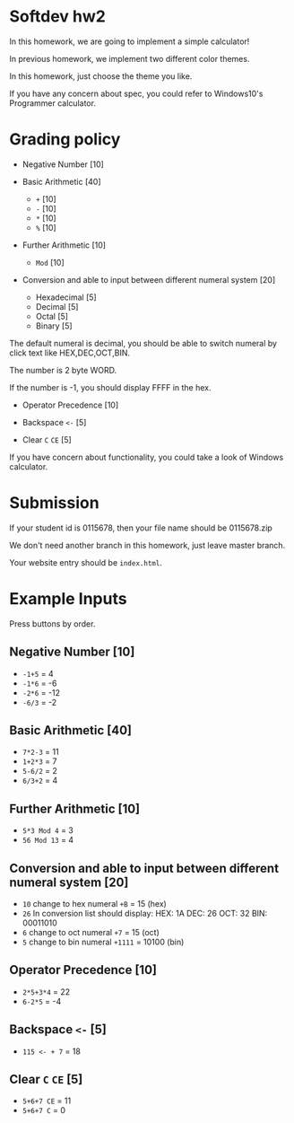 # Softdev hw2

In this homework, we are going to implement a simple calculator!

In previous homework, we implement two different color themes.

In this homework, just choose the theme you like.

If you have any concern about spec, you could refer to Windows10's Programmer calculator.

# Grading policy

- Negative Number [10]

- Basic Arithmetic [40]

	- ``+`` [10]
	- ``-`` [10]
	- ``*`` [10]
	- ``%`` [10]

- Further Arithmetic [10]

	- ``Mod`` [10]

- Conversion and able to input between different numeral system [20]

	- Hexadecimal [5]
	- Decimal [5]
	- Octal [5]
	- Binary [5]

The default numeral is decimal, you should be able to switch numeral by click text like HEX,DEC,OCT,BIN.

The number is 2 byte WORD.

If the number is -1, you should display FFFF in the hex.

- Operator Precedence [10]

- Backspace ``<-`` [5]

- Clear `C` `CE` [5]

If you have concern about functionality, you could take a look of Windows calculator.

# Submission

If your student id is 0115678, then your file name should be 0115678.zip

We don't need another branch in this homework, just leave master branch.

Your website entry should be `index.html`.

# Example Inputs

Press buttons by order.

## Negative Number [10]

- `-1+5` = 4
- `-1*6` = -6
- `-2*6` = -12
- `-6/3` = -2

## Basic Arithmetic [40]

- `7*2-3` = 11
- `1+2*3` = 7
- `5-6/2` = 2
- `6/3+2` = 4

## Further Arithmetic [10]

- `5*3 Mod 4` = 3
- `56 Mod 13` = 4

## Conversion and able to input between different numeral system [20]

- `10`
change to hex numeral
`+B` = 15 (hex)
- `26`
In conversion list should display: 
HEX: 1A
DEC: 26
OCT: 32
BIN: 00011010
- `6`
change to oct numeral
`+7` = 15 (oct)
- `5`
change to bin numeral
`+1111` = 10100 (bin)

## Operator Precedence [10]

- `2*5+3*4` = 22
- `6-2*5` = -4

## Backspace ``<-`` [5]

- `115 <- + 7` = 18

## Clear `C` `CE` [5]

- `5+6+7 CE` = 11
- `5+6+7 C` = 0 
